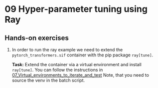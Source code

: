 # 09 Hyper-parameter tuning using Ray

## Hands-on exercises

1. In order to run the ray example we need to extend the `pytorch_transformers.sif` container with the pip package `ray[tune]`.

    **Task:** Extend the container via a virtual environment and install `ray[tune]`. You can follow the instructions in [07_Virtual_environments_to_iterate_and_test](https://github.com/Lumi-supercomputer/Getting_Started_with_AI_workshop/blob/main/07_Virtual_environments_to_iterate_and_test/index.md)
    Note, that you need to source the venv in the batch script.
